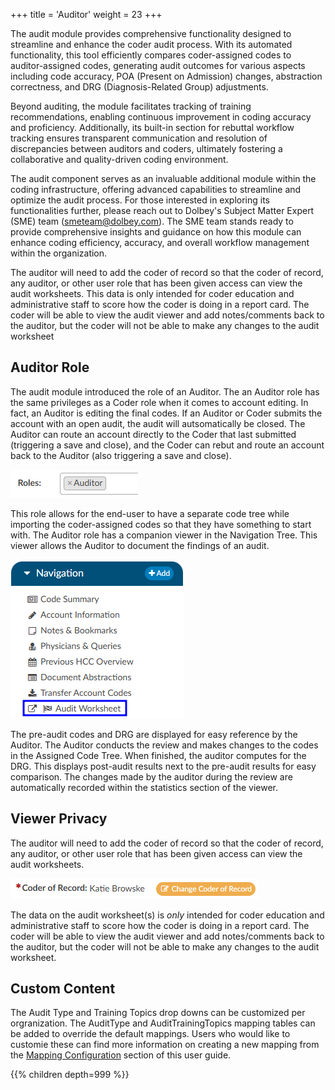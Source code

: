 +++
title = 'Auditor'
weight = 23
+++

The audit module provides comprehensive functionality designed to streamline and enhance the coder audit
process. With its automated functionality, this tool efficiently compares coder-assigned codes to
auditor-assigned codes, generating audit outcomes for various aspects including code accuracy, POA
(Present on Admission) changes, abstraction correctness, and DRG (Diagnosis-Related Group)
adjustments.

Beyond auditing, the module facilitates tracking of training recommendations, enabling continuous
improvement in coding accuracy and proficiency. Additionally, its built-in section for rebuttal workflow
tracking ensures transparent communication and resolution of discrepancies between auditors and
coders, ultimately fostering a collaborative and quality-driven coding environment.

The audit component serves as an invaluable additional module within the coding infrastructure, offering
advanced capabilities to streamline and optimize the audit process. For those interested in exploring its
functionalities further, please reach out to Dolbey's Subject Matter Expert (SME) team (smeteam@dolbey.com). The
SME team stands ready to provide comprehensive insights and guidance on how this module can
enhance coding efficiency, accuracy, and overall workflow management within the organization.

The auditor will need to add the coder of record so that the coder of record, any auditor, or other user
role that has been given access can view the audit worksheets. This data is only intended for coder
education and administrative staff to score how the coder is doing in a report card. The coder will be
able to view the audit viewer and add notes/comments back to the auditor, but the coder will not be
able to make any changes to the audit worksheet

## Auditor Role

The audit module introduced the role of an Auditor. The an Auditor role has the same privileges
as a Coder role when it comes to account editing. In fact, an Auditor is editing the final codes. If an Auditor
or Coder submits the account with an open audit, the audit will autsomatically be closed. The Auditor can
route an account directly to the Coder that last submitted (triggering a save and close), and the
Coder can rebut and route an account back to the Auditor (also triggering a save and close).

![Auditor Role](AuditorRole.png)

This role allows for the end-user to have a separate code tree while importing the coder-assigned codes
so that they have something to start with. The Auditor role has a companion viewer in the Navigation
Tree. This viewer allows the Auditor to document the findings of an audit.

![Audit Worksheet Viewer](AuditViewer.png)

The pre-audit codes and DRG are displayed for easy reference by the Auditor. The Auditor conducts the
review and makes changes to the codes in the Assigned Code Tree. When finished, the auditor computes
for the DRG. This displays post-audit results next to the pre-audit results for easy comparison. The
changes made by the auditor during the review are automatically recorded within the statistics section
of the viewer.

## Viewer Privacy

The auditor will need to add the coder of record so that the coder of record, any auditor, or other user
role that has been given access can view the audit worksheets.

![Coder of Record](CoderofRecord.png)

The data on the audit worksheet(s) is *only* intended for coder education and administrative staff to score how the coder is doing in a report card. The coder will be able to view the audit viewer and add notes/comments back to the auditor, but the coder will not be able to make any changes to the audit worksheet.

## Custom Content

The Audit Type and Training Topics drop downs can be customized per orgranization. The AuditType and AuditTrainingTopics mapping tables can be added to override the default mappings. Users who would like to customie these can find more information on creating a new mapping from the [Mapping Configuration](https://dolbeysystems.github.io/fusion-cac-web-docs/administrative-user-guide/tools/mapping-configuration/) section of this user guide.

{{% children depth=999 %}}
